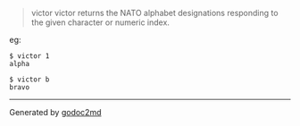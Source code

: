 

> victor
victor returns the NATO alphabet designations responding to the
given character or numeric index.

eg:


	$ victor 1
	alpha
	
	$ victor b
	bravo






- - -
Generated by [godoc2md](http://godoc.org/github.com/davecheney/godoc2md)
